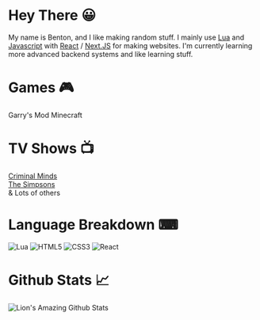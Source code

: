 # Hey There 😀
My name is Benton, and I like making random stuff. I mainly use [Lua](https://www.lua.org/) and [Javascript](https://www.javascript.com/) with [React](https://reactjs.org/) / [Next.JS](https://nextjs.org/) for making websites. I'm currently learning more advanced backend systems and like learning stuff.

# Games 🎮
Garry's Mod
Minecraft

# TV Shows 📺
[Criminal Minds](https://www.imdb.com/title/tt0452046/)<br>
[The Simpsons](https://www.imdb.com/title/tt0096697/)<br>
& Lots of others

# Language Breakdown ⌨
![Lua](https://img.shields.io/badge/lua-%232C2D72.svg?style=flat-square&logo=lua&logoColor=white)
![HTML5](https://img.shields.io/badge/html5-%23E34F26.svg?style=flat-square&logo=html5&logoColor=white)
![CSS3](https://img.shields.io/badge/css3-%231572B6.svg?style=flat-square&logo=css3&logoColor=white)
![React](https://img.shields.io/badge/react-%2320232a.svg?style=flat-square&logo=react&logoColor=%2361DAFB)

# Github Stats 📈
![Lion's Amazing Github Stats](https://github-readme-stats.vercel.app/api?username=liondadev&count_private=true&show_icons=true&theme=radical&year=2022)

